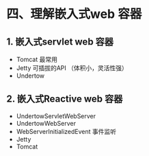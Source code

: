 # 四、理解嵌入式web 容器

## 1. 嵌入式servlet web 容器

* Tomcat 最常用
* Jetty 可插拔的API （体积小，灵活性强）
* Undertow

## 2. 嵌入式Reactive web 容器

* UndertowServletWebServer
* UndertowWebServer
* WebServerInitializedEvent 事件监听
* Jetty
* Tomcat
